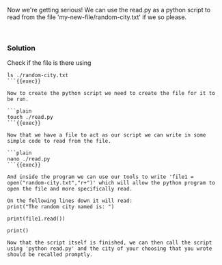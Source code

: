 
Now we're getting serious! We can use the read.py as a python script to read from the file 'my-new-file/random-city.txt' if we so please.

<br>

### Solution
Check if the file is there using

```plain
ls ./random-city.txt
```{{exec}}

Now to create the python script we need to create the file for it to be run.

```plain
touch ./read.py
```{{exec}}

Now that we have a file to act as our script we can write in some simple code to read from the file.

```plain
nano ./read.py  
```{{exec}}

And inside the program we can use our tools to write 'file1 = open("random-city.txt","r+")' which will allow the python program to open the file and more specifically read.

On the following lines down it will read:
print("The random city named is: ")

print(file1.read())

print()

Now that the script itself is finished, we can then call the script using 'python read.py' and the city of your choosing that you wrote should be recalled promptly.
